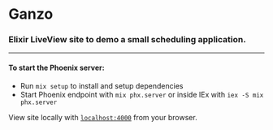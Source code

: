 # Ganzo
### Elixir LiveView site to demo a small scheduling application.
---

#### To start the Phoenix server:

  * Run `mix setup` to install and setup dependencies
  * Start Phoenix endpoint with `mix phx.server` or inside IEx with `iex -S mix phx.server`

View site locally with [`localhost:4000`](http://localhost:4000) from your browser.
